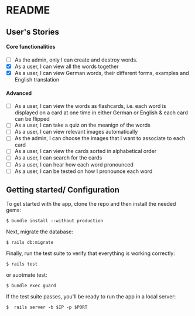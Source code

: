 # README

## User's Stories

#### Core functionalities
- [ ] As the admin, only I can create and destroy words.
- [x] As a user, I can view all the words together
- [x] As a user, I can view German words, their different forms, examples and English translation

#### Advanced
- [ ] As a user, I can view the words as flashcards, i.e. each word is displayed on a card 
at one time in either German or English & each card can be flipped
- [ ] As a user, I can take a quiz on the meanign of the words
- [ ] As a user, I can view relevant images automatically
- [ ] As the admin, I can choose the images that I want to associate to each card
- [ ] As a user, I can view the cards sorted in alphabetical order
- [ ] As a user, I can search for the cards
- [ ] As a user, I can hear how each word pronounced
- [ ] As a user, I can be tested on how I pronounce each word

## Getting started/ Configuration

To get started with the app, clone the repo and then install the needed gems:

```
$ bundle install --without production
```

Next, migrate the database:

```
$ rails db:migrate
```

Finally, run the test suite to verify that everything is working correctly:

```
$ rails test
```
or auotmate test:
```
$ bundle exec guard
```

If the test suite passes, you'll be ready to run the app in a local server:

```
$  rails server -b $IP -p $PORT
```